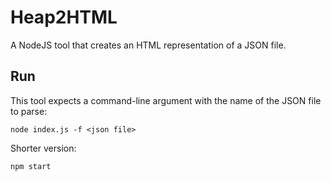 # Heap2HTML
A NodeJS tool that creates an HTML representation of a JSON file.


## Run
This tool expects a command-line argument with the name of the JSON file to parse:
```
node index.js -f <json file>
```

Shorter version:
```
npm start
```


